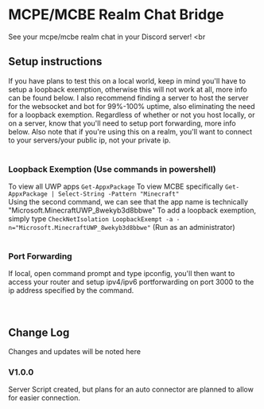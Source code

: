 # MCPE/MCBE Realm Chat Bridge
See your mcpe/mcbe realm chat in your Discord server!
<br<br>

## Setup instructions
If you have plans to test this on a local world, keep in mind you'll have to setup a loopback exemption, otherwise this will not work at all, more info can be found below. I also recommend finding a server to host the server for the websocket and bot for 99%-100% uptime, also eliminating the need for a loopback exemption. Regardless of whether or not you host locally, or on a server, know that you'll need to setup port forwarding, more info below. Also note that if you're using this on a realm, you'll want to connect to your servers/your public ip, not your private ip.
<br><br>
### Loopback Exemption (Use commands in powershell)
To view all UWP apps `Get-AppxPackage`
To view MCBE specifically `Get-AppxPackage | Select-String -Pattern "Minecraft"`
<br>
Using the second command, we can see that the app name is technically "Microsoft.MinecraftUWP_8wekyb3d8bbwe"
To add a loopback exemption, simply type `CheckNetIsolation LoopbackExempt -a -n="Microsoft.MinecraftUWP_8wekyb3d8bbwe"` (Run as an administrator)
<br><br>
### Port Forwarding
If local, open command prompt and type ipconfig, you'll then want to access your router and setup ipv4/ipv6 portforwarding on port 3000 to the ip address specified by the command. 
<br><br><br>
## Change Log
Changes and updates will be noted here
<br>
### V1.0.0
Server Script created, but plans for an auto connector are planned to allow for easier connection.
